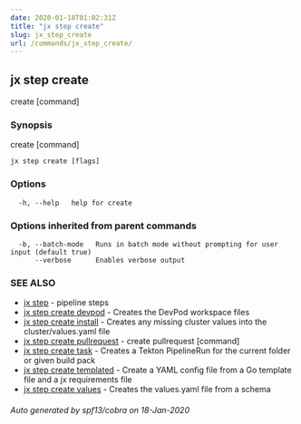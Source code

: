 ```yaml
---
date: 2020-01-18T01:02:31Z
title: "jx step create"
slug: jx_step_create
url: /commands/jx_step_create/
---
```

## jx step create

create [command]

### Synopsis

create [command]

```
jx step create [flags]
```

### Options

```
  -h, --help   help for create
```

### Options inherited from parent commands

```
  -b, --batch-mode   Runs in batch mode without prompting for user input (default true)
      --verbose      Enables verbose output
```

### SEE ALSO

* [jx step](/commands/jx_step/)	 - pipeline steps
* [jx step create devpod](/commands/jx_step_create_devpod/)	 - Creates the DevPod workspace files
* [jx step create install](/commands/jx_step_create_install/)	 - Creates any missing cluster values into the cluster/values.yaml file 
* [jx step create pullrequest](/commands/jx_step_create_pullrequest/)	 - create pullrequest [command]
* [jx step create task](/commands/jx_step_create_task/)	 - Creates a Tekton PipelineRun for the current folder or given build pack
* [jx step create templated](/commands/jx_step_create_templated/)	 - Create a YAML config file from a Go template file and a jx requirements file
* [jx step create values](/commands/jx_step_create_values/)	 - Creates the values.yaml file from a schema

###### Auto generated by spf13/cobra on 18-Jan-2020
